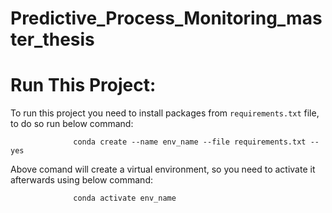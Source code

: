 # Predictive_Process_Monitoring_master_thesis








# Run This Project:
To run this project you need to install packages from `requirements.txt` file, to do so run below command:                             

                  conda create --name env_name --file requirements.txt --yes
                  
Above comand will create a virtual environment, so you need to activate it afterwards using below command:

                  conda activate env_name

          


                   

